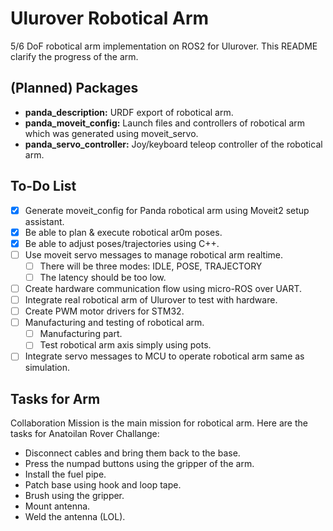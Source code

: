 # Ulurover Robotical Arm

5/6 DoF robotical arm implementation on ROS2 for Ulurover. This README clarify the progress of the arm.

## (Planned) Packages

- **panda_description:** URDF export of robotical arm.
- **panda_moveit_config:** Launch files and controllers of robotical arm which was generated using moveit_servo.
- **panda_servo_controller:** Joy/keyboard teleop controller of the robotical arm.

## To-Do List

- [x] Generate moveit_config for Panda robotical arm using Moveit2 setup assistant.
- [x] Be able to plan & execute robotical ar0m poses.
- [x] Be able to adjust poses/trajectories using C++.
- [ ] Use moveit servo messages to manage robotical arm realtime.
    - [ ] There will be three modes: IDLE, POSE, TRAJECTORY
    - [ ] The latency should be too low.
- [ ] Create hardware communication flow using micro-ROS over UART.
- [ ] Integrate real robotical arm of Ulurover to test with hardware.
- [ ] Create PWM motor drivers for STM32.
- [ ] Manufacturing and testing of robotical arm.
    - [ ] Manufacturing part.
    - [ ] Test robotical arm axis simply using pots.
- [ ] Integrate servo messages to MCU to operate robotical arm same as simulation.

## Tasks for Arm

 Collaboration Mission is the main mission for robotical arm. Here are the tasks for Anatoilan Rover Challange:

- Disconnect cables and bring them back to the base.
- Press the numpad buttons using the gripper of the arm.
- Install the fuel pipe.
- Patch base using hook and loop tape.
- Brush using the gripper.
- Mount antenna.
- Weld the antenna (LOL).

